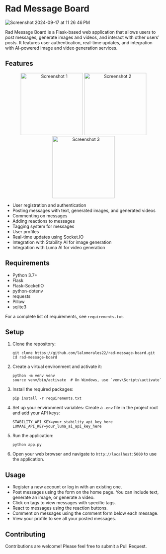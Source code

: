 # Rad Message Board
![Screenshot 2024-09-17 at 11 26 46 PM](https://github.com/user-attachments/assets/b4f40eb8-26bf-4506-bc11-162a51d98e67)

Rad Message Board is a Flask-based web application that allows users to post messages, generate images and videos, and interact with other users' posts. It features user authentication, real-time updates, and integration with AI-powered image and video generation services.

## Features

<p align="center">
  <img src="https://github.com/user-attachments/assets/d47e7d62-ec72-4ede-9339-36a6c6fb5cf8" alt="Screenshot 1" width="200"/>
  <img src="https://github.com/user-attachments/assets/f54bc516-65b1-4644-8006-3087bafbf79b" alt="Screenshot 2" width="200"/>
  <img src="https://github.com/user-attachments/assets/dfc4397e-5355-4d7a-b046-c3e571c553c4" alt="Screenshot 3" width="200"/>
</p>

- User registration and authentication
- Posting messages with text, generated images, and generated videos
- Commenting on messages
- Adding reactions to messages
- Tagging system for messages
- User profiles
- Real-time updates using Socket.IO
- Integration with Stability AI for image generation
- Integration with Luma AI for video generation


## Requirements

- Python 3.7+
- Flask
- Flask-SocketIO
- python-dotenv
- requests
- Pillow
- sqlite3

For a complete list of requirements, see `requirements.txt`.

## Setup

1. Clone the repository:
   ```
   git clone https://github.com/lalomorales22/rad-message-board.git
   cd rad-message-board
   ```

2. Create a virtual environment and activate it:
   ```
   python -m venv venv
   source venv/bin/activate  # On Windows, use `venv\Scripts\activate`
   ```

3. Install the required packages:
   ```
   pip install -r requirements.txt
   ```

4. Set up your environment variables:
   Create a `.env` file in the project root and add your API keys:
   ```
   STABILITY_API_KEY=your_stability_api_key_here
   LUMAAI_API_KEY=your_luma_ai_api_key_here
   ```

6. Run the application:
   ```
   python app.py
   ```

7. Open your web browser and navigate to `http://localhost:5000` to use the application.

## Usage

- Register a new account or log in with an existing one.
- Post messages using the form on the home page. You can include text, generate an image, or generate a video.
- Click on tags to view messages with specific tags.
- React to messages using the reaction buttons.
- Comment on messages using the comment form below each message.
- View your profile to see all your posted messages.

## Contributing

Contributions are welcome! Please feel free to submit a Pull Request.
